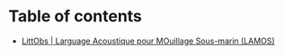 # Table of contents

* [LittObs | Larguage Acoustique pour MOuillage Sous-marin (LAMOS)](README.md)
